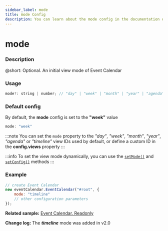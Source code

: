 ```yaml
---
sidebar_label: mode
title: mode Config
description: You can learn about the mode config in the documentation of the DHTMLX JavaScript Event Calendar library. Browse developer guides and API reference, try out code examples and live demos, and download a free 30-day evaluation version of DHTMLX Event Calendar.
---
```


# mode

### Description

@short: Optional. An initial view mode of Event Calendar

### Usage

~~~jsx {}
mode?: string | number; // "day" | "week" | "month" | "year" | "agenda" | "timeline" | custom_id 
~~~

### Default config

By default, the **mode** config is set to the **"week"** value

~~~jsx {}
mode: "week" 
~~~

:::note
You can set the `mode` property to the *"day"*, *"week"*, *"month"*, *"year"*, *"agenda"* or *"timeline"* view IDs used by default, or define a custom ID in the **config.views** property
:::

:::info
To set the view mode dynamically, you can use the
[`setMode()`](../../methods/js_eventcalendar_setmode_method) and
[`setConfig()`](../../methods/js_eventcalendar_setconfig_method) methods
:::

### Example

~~~jsx {3}
// create Event Calendar
new eventCalendar.EventCalendar("#root", {
    mode: "timeline"
	// other configuration parameters
});
~~~

**Related sample:** [Event Calendar. Readonly](https://snippet.dhtmlx.com/8eixd7r6?tag=event_calendar)

**Change log:** The ***timeline*** mode was added in v2.0